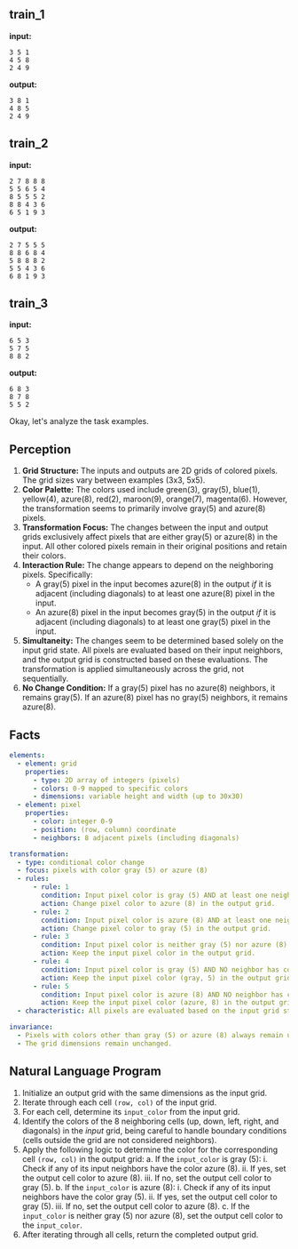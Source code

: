 
## train_1

**input:**
```
3 5 1
4 5 8
2 4 9
```


**output:**
```
3 8 1
4 8 5
2 4 9
```


## train_2

**input:**
```
2 7 8 8 8
5 5 6 5 4
8 5 5 5 2
8 8 4 3 6
6 5 1 9 3
```


**output:**
```
2 7 5 5 5
8 8 6 8 4
5 8 8 8 2
5 5 4 3 6
6 8 1 9 3
```


## train_3

**input:**
```
6 5 3
5 7 5
8 8 2
```


**output:**
```
6 8 3
8 7 8
5 5 2
```

Okay, let's analyze the task examples.

## Perception

1.  **Grid Structure:** The inputs and outputs are 2D grids of colored pixels. The grid sizes vary between examples (3x3, 5x5).
2.  **Color Palette:** The colors used include green(3), gray(5), blue(1), yellow(4), azure(8), red(2), maroon(9), orange(7), magenta(6). However, the transformation seems to primarily involve gray(5) and azure(8) pixels.
3.  **Transformation Focus:** The changes between the input and output grids exclusively affect pixels that are either gray(5) or azure(8) in the input. All other colored pixels remain in their original positions and retain their colors.
4.  **Interaction Rule:** The change appears to depend on the neighboring pixels. Specifically:
    *   A gray(5) pixel in the input becomes azure(8) in the output *if* it is adjacent (including diagonals) to at least one azure(8) pixel in the input.
    *   An azure(8) pixel in the input becomes gray(5) in the output *if* it is adjacent (including diagonals) to at least one gray(5) pixel in the input.
5.  **Simultaneity:** The changes seem to be determined based solely on the input grid state. All pixels are evaluated based on their input neighbors, and the output grid is constructed based on these evaluations. The transformation is applied simultaneously across the grid, not sequentially.
6.  **No Change Condition:** If a gray(5) pixel has no azure(8) neighbors, it remains gray(5). If an azure(8) pixel has no gray(5) neighbors, it remains azure(8).

## Facts


```yaml
elements:
  - element: grid
    properties:
      - type: 2D array of integers (pixels)
      - colors: 0-9 mapped to specific colors
      - dimensions: variable height and width (up to 30x30)
  - element: pixel
    properties:
      - color: integer 0-9
      - position: (row, column) coordinate
      - neighbors: 8 adjacent pixels (including diagonals)

transformation:
  - type: conditional color change
  - focus: pixels with color gray (5) or azure (8)
  - rules:
      - rule: 1
        condition: Input pixel color is gray (5) AND at least one neighbor (8 directions) in the input grid has color azure (8).
        action: Change pixel color to azure (8) in the output grid.
      - rule: 2
        condition: Input pixel color is azure (8) AND at least one neighbor (8 directions) in the input grid has color gray (5).
        action: Change pixel color to gray (5) in the output grid.
      - rule: 3
        condition: Input pixel color is neither gray (5) nor azure (8).
        action: Keep the input pixel color in the output grid.
      - rule: 4
        condition: Input pixel color is gray (5) AND NO neighbor has color azure (8).
        action: Keep the input pixel color (gray, 5) in the output grid.
      - rule: 5
        condition: Input pixel color is azure (8) AND NO neighbor has color gray (5).
        action: Keep the input pixel color (azure, 8) in the output grid.
  - characteristic: All pixels are evaluated based on the input grid state simultaneously to produce the output grid.

invariance:
  - Pixels with colors other than gray (5) or azure (8) always remain unchanged.
  - The grid dimensions remain unchanged.
```


## Natural Language Program

1.  Initialize an output grid with the same dimensions as the input grid.
2.  Iterate through each cell `(row, col)` of the input grid.
3.  For each cell, determine its `input_color` from the input grid.
4.  Identify the colors of the 8 neighboring cells (up, down, left, right, and diagonals) in the *input* grid, being careful to handle boundary conditions (cells outside the grid are not considered neighbors).
5.  Apply the following logic to determine the color for the corresponding cell `(row, col)` in the output grid:
    a.  If the `input_color` is gray (5):
        i.  Check if any of its input neighbors have the color azure (8).
        ii. If yes, set the output cell color to azure (8).
        iii. If no, set the output cell color to gray (5).
    b.  If the `input_color` is azure (8):
        i.  Check if any of its input neighbors have the color gray (5).
        ii. If yes, set the output cell color to gray (5).
        iii. If no, set the output cell color to azure (8).
    c.  If the `input_color` is neither gray (5) nor azure (8), set the output cell color to the `input_color`.
6.  After iterating through all cells, return the completed output grid.
